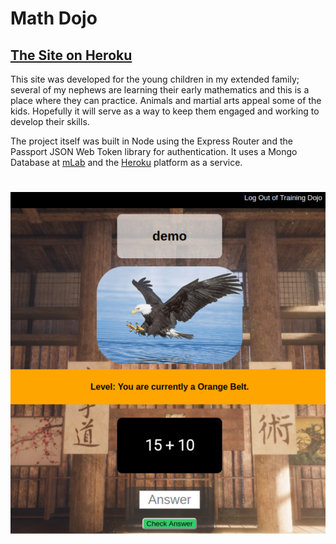 # Math Dojo

## [The Site on Heroku](https://warm-badlands-54373.herokuapp.com/math-dojo.html) 

This site was developed for the young children in my extended family; several of my nephews are learning their early mathematics and this is a place where they can practice.  Animals and martial arts appeal some of the kids.  Hopefully it will serve as a way to keep them engaged and working to develop their skills.  

The project itself was built in Node using the Express Router and the Passport JSON Web Token library for authentication.  It uses a Mongo Database at [mLab](https://mlab.com/welcome/) and the [Heroku](heroku.com) platform as a service.  

#
#

<p align="center">
<img src="./public/images/demo_screen.svg">
<p>